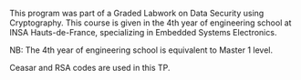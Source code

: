 This program was part of a Graded Labwork on Data Security using Cryptography. 
This course is given in the 4th year of engineering school at INSA Hauts-de-France, specializing in Embedded Systems Electronics.

NB: The 4th year of engineering school is equivalent to Master 1 level.

Ceasar and RSA codes are used in this TP.
